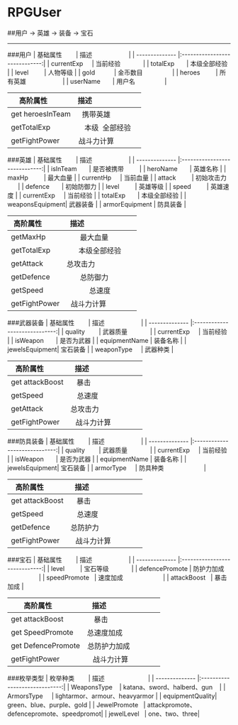# RPGUser
##用户 -> 英雄 -> 装备 -> 宝石
***
###用户
| 基础属性        | 描述                           |
| -------------- |:-----------------------------:|
| currentExp     | 当前经验                       |
| totalExp       | 本级全部经验                    |
| level          | 人物等级                       |
| gold           | 金币数目                       |
| heroes         | 所有英雄                       |
| userName       | 用户名                         |

| 高阶属性        | 描述                           |
| -------------- |:-----------------------------:|
| get heroesInTeam|携带英雄                       |
| getTotalExp    | 本级  全部经验                 |
| getFightPower  | 战斗力计算                     |


###英雄
| 基础属性        | 描述                           |
| -------------- |:-----------------------------:|
| isInTeam       | 是否被携带                      |
| heroName       | 英雄名称                        |
| maxHp          | 最大血量                       |
| currentHp      | 当前血量                       |
| attack         | 初始攻击力                     |
| defence        | 初始防御力                     |
| level          | 英雄等级                       |
| speed          | 英雄速度                       |
| currentExp     | 当前经验                       |
| totalExp       | 本级全部经验                   |
| weaponsEquipment| 武器装备                     |
| armorEquipment | 防具装备                      |

| 高阶属性        | 描述                           |
| -------------- |:-----------------------------:|
| getMaxHp       | 最大血量                        |
| getTotalExp    | 本级全部经验                    |
| getAttack      | 总攻击力                       |
| getDefence     | 总防御力                       |
| getSpeed       | 总速度                        |
| getFightPower  | 战斗力计算                     |


###武器装备
| 基础属性        | 描述                           |
| -------------- |:-----------------------------:|
| quality        | 武器质量                       |
| currentExp     | 当前经验                       |
| isWeapon       | 是否为武器                     |
| equipmentName  | 装备名称                       |
| jewelsEquipment| 宝石装备                       |
| weaponType     | 武器种类                       |

| 高阶属性        | 描述                           |
| -------------- |:-----------------------------:|
| get attackBoost| 暴击                          |
| getSpeed       | 总速度                        |
| getAttack      | 总攻击力                       |
| getFightPower  | 战斗力计算                     |


###防具装备
| 基础属性        | 描述                           |
| -------------- |:-----------------------------:|
| quality        | 武器质量                       |
| currentExp     | 当前经验                       |
| isWeapon       | 是否为武器                     |
| equipmentName  | 装备名称                       |
| jewelsEquipment| 宝石装备                       |
| armorType      | 防具种类                       |

| 高阶属性        | 描述                           |
| -------------- |:-----------------------------:|
| get attackBoost| 暴击                          |
| getSpeed       | 总速度                        |
| getDefence     | 总防护力                       |
| getFightPower  | 战斗力计算                     |


###宝石
| 基础属性        | 描述                           |
| -------------- |:-----------------------------:|
| level          | 宝石等级                       |
| defencePromote | 防护力加成                     |
| speedPromote   | 速度加成                       |
| attackBoost    | 暴击加成                       |

| 高阶属性        | 描述                           |
| -------------- |:-----------------------------:|
| get attackBoost| 暴击                          |
| get SpeedPromote| 总速度加成                    |
| get DefencePromote| 总防护力加成                |
| getFightPower  | 战斗力计算                     |


###枚举类型
| 枚举种类        | 描述                           |
| -------------- |:-----------------------------:|
| WeaponsType    | katana、sword、halberd、gun    |
| ArmorsType     | lightarmor、armour、heavyarmor |
| equipmentQuality| green、blue、purple、gold |
| JewelPromote   | attackpromote、defencepromote、speedpromot|
| jewelLevel     | one、two、three|